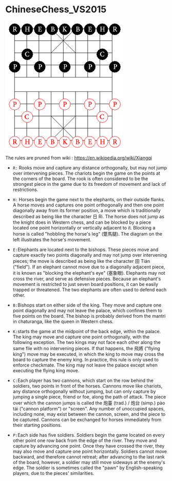 # ChineseChess_VS2015

![image](https://github.com/XinyuFeng/ChineseChess_VS2015/blob/master/image/chessboard.PNG)

The rules are pruned from wiki : https://en.wikipedia.org/wiki/Xiangqi

* `R:` Rooks move and capture any distance orthogonally, but may not jump over intervening pieces. The chariots begin the game on the points at the corners of the board. The rook is often considered to be the strongest piece in the game due to its freedom of movement and lack of restrictions.

* `H:` Horses begin the game next to the elephants, on their outside flanks. A horse moves and captures one point orthogonally and then one point diagonally away from its former position, a move which is traditionally described as being like the character 日 Rì. The horse does not jump as the knight does in Western chess, and can be blocked by a piece located one point horizontally or vertically adjacent to it. Blocking a horse is called "hobbling the horse's leg" (蹩馬腿). The diagram on the left illustrates the horse's movement. 

* `E:`Elephants are located next to the bishops. These pieces move and capture exactly two points diagonally and may not jump over intervening pieces; the move is described as being like the character 田 Tián ("field"). If an elephant cannot move due to a diagonally adjacent piece, it is known as "blocking the elephant's eye" (塞象眼). Elephants may not cross the river, and serve as defensive pieces. Because an elephant's movement is restricted to just seven board positions, it can be easily trapped or threatened. The two elephants are often used to defend each other.

* `B:`Bishops start on either side of the king. They move and capture one point diagonally and may not leave the palace, which confines them to five points on the board. The bishop is probably derived from the mantri in chaturanga, like the queen in Western chess.

* `K:`starts the game at the midpoint of the back edge, within the palace. The king may move and capture one point orthogonally, with the following exception. The two kings may not face each other along the same file with no intervening pieces. If that happens, the 飛將 ("flying king") move may be executed, in which the king to move may cross the board to capture the enemy king. In practice, this rule is only used to enforce checkmate. The king may not leave the palace except when executing the flying king move.

* `C:`Each player has two cannons, which start on the row behind the soldiers, two points in front of the horses. Cannons move like chariots, any distance orthogonally without jumping, but can only capture by jumping a single piece, friend or foe, along the path of attack. The piece over which the cannon jumps is called the 炮臺 (trad.) / 炮台 (simp.) pào tái ("cannon platform") or "screen". Any number of unoccupied spaces, including none, may exist between the cannon, screen, and the piece to be captured. Cannons can be exchanged for horses immediately from their starting positions.

* `P:`Each side has five soldiers. Soldiers begin the game located on every other point one row back from the edge of the river. They move and capture by advancing one point. Once they have crossed the river, they may also move and capture one point horizontally. Soldiers cannot move backward, and therefore cannot retreat; after advancing to the last rank of the board, however, a soldier may still move sideways at the enemy's edge. The soldier is sometimes called the "pawn" by English-speaking players, due to the pieces' similarities.
